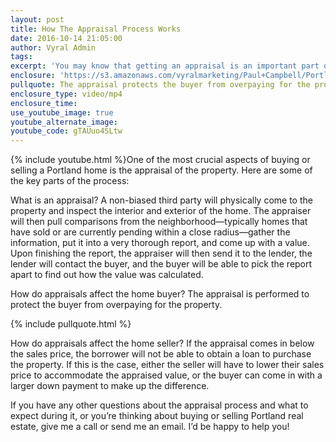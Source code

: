 ```yaml
---
layout: post
title: How The Appraisal Process Works
date: 2016-10-14 21:05:00
author: Vyral Admin
tags:
excerpt: 'You may know that getting an appraisal is an important part of any home purchase transaction, but do you know how the process works?'
enclosure: 'https://s3.amazonaws.com/vyralmarketing/Paul+Campbell/Portland+Real+Estate+Agent+How+the+appraisal+process+really+works.mp4'
pullquote: The appraisal protects the buyer from overpaying for the property.
enclosure_type: video/mp4
enclosure_time:
use_youtube_image: true
youtube_alternate_image:
youtube_code: gTAUuo4SLtw
---
```



{% include youtube.html %}One of the most crucial aspects of buying or selling a Portland home is the appraisal of the property. Here are some of the key parts of the process:

What is an appraisal? A non-biased third party will physically come to the property and inspect the interior and exterior of the home. The appraiser will then pull comparisons from the neighborhood—typically homes that have sold or are currently pending within a close radius—gather the information, put it into a very thorough report, and come up with a value. Upon finishing the report, the appraiser will then send it to the lender, the lender will contact the buyer, and the buyer will be able to pick the report apart to find out how the value was calculated.

How do appraisals affect the home buyer? The appraisal is performed to protect the buyer from overpaying for the property.

{% include pullquote.html %}

How do appraisals affect the home seller? If the appraisal comes in below the sales price, the borrower will not be able to obtain a loan to purchase the property. If this is the case, either the seller will have to lower their sales price to accommodate the appraised value, or the buyer can come in with a larger down payment to make up the difference.

If you have any other questions about the appraisal process and what to expect during it, or you’re thinking about buying or selling Portland real estate, give me a call or send me an email. I’d be happy to help you!